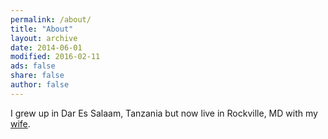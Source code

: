 ```yaml
---
permalink: /about/
title: "About"
layout: archive
date: 2014-06-01
modified: 2016-02-11
ads: false
share: false
author: false
---
```



I grew up in Dar Es Salaam, Tanzania but now live in Rockville, MD with my
[wife](http://www.sbansal.com). 
